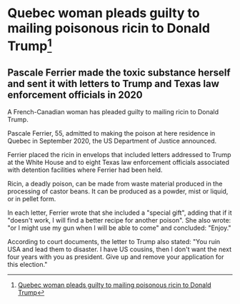 # Quebec woman pleads guilty to mailing poisonous ricin to Donald Trump[^1]

## Pascale Ferrier made the toxic substance herself and sent it with letters to Trump and Texas law enforcement officials in 2020

A French-Canadian woman has pleaded guilty to mailing ricin to Donald Trump.

Pascale Ferrier, 55, admitted to making the poison at here residence in Quebec in September 2020, the US Department of Justice announced.

Ferrier placed the ricin in envelops that included letters addressed to Trump at the White House and to eight Texas law enforcement officials associated with detention facilities where Ferrier had been held.

Ricin, a deadly poison, can be made from waste material produced in the processing of castor beans. It can be produced as a powder, mist or liquid, or in pellet form.

In each letter, Ferrier wrote that she included a "special gift", adding that if it "doesn't work, I will find a better recipe for another poison". She also wrote: "or I might use my gun when I will be able to come" and concluded: "Enjoy."

According to court documents, the letter to Trump also stated: "You ruin USA and lead them to disaster. I have US cousins, then I don't want the next four years with you as president. Give up and remove your application for this election."

[^1]: [Quebec woman pleads guilty to mailing poisonous ricin to Donald Trump](https://www.theguardian.com/us-news/2023/jan/26/quebec-woman-guilty-mailing-ricin-donald-trump)
